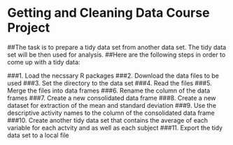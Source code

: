 # Getting and Cleaning Data Course Project
##The task is to prepare a tidy data set from another data set. The tidy data set will be then used for analysis. 
##Here are the following steps in order to come up with a tidy data:

###1. Load the necssary R packages
###2. Download the data files to be used
###3. Set the directory to the data set
###4. Read the files
###5. Merge the files into data frames
###6. Rename the column of the data frames
###7. Create a new consolidated data frame
###8. Create a new dataset for extraction of the mean and standard deviation
###9. Use the descriptive activity names to the column of the consolidated data frame
###10. Create another tidy data set that contains the average of each variable for each actvity and as well as each subject
###11. Export the tidy data set to a local file

